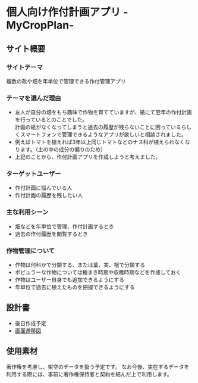 # 個人向け作付計画アプリ -MyCropPlan-

## サイト概要

### サイトテーマ
複数の畝や畑を年単位で管理できる作付管理アプリ

### テーマを選んだ理由
- 友人が自分の畑をもち趣味で作物を育てていますが、紙にて翌年の作付計画を行っているとのことでした。<br>計画の紙がなくなってしまうと過去の履歴が残らないことに困っているらしくスマートフォンで管理できるようなアプリが欲しいと相談されました。
- 例えばトマトを植えれば3年以上同じトマトなどのナス科が植えられなくなります。（土の中の成分の偏りのため）
- 上記のことから、作付計画アプリを作成しようと考えました。

### ターゲットユーザー
- 作付計画に悩んでいる人
- 作付計画の履歴を残したい人

### 主な利用シーン
- 畑などを年単位で管理、作付計画するとき
- 過去の作付履歴を閲覧するとき

### 作物管理について
- 作物は何科かで分類する、または葉、実、根で分類する
- ポピュラーな作物については種まき時期や収穫時期などを作成しておく
- 作物はユーザー自身でも追加できるようにする
- 年単位で過去に植えたものを把握できるようにする

## 設計書
- 後日作成予定
- [画面遷移図]([https://www.figma.com/design/te6oY9hhH464bylYuSoaZj/go_out_planning?node-id=0-1&t=4VhfMvfmlsP8mZMi-1](https://www.figma.com/design/vOrIIYTBScPQM51u6QgDPf/MyCropPlan?node-id=0-1&t=ovzvUlVEzTBQHNXt-1))


## 使用素材
著作権を考慮し、架空のデータを扱う予定です。
なお今後、実在するデータを利用する際には、事前に著作権保持者と契約を結んだ上で利用します。
